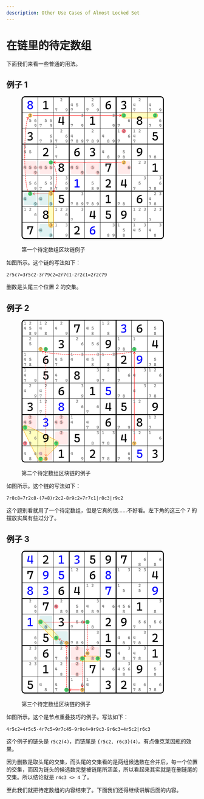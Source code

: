 ```yaml
---
description: Other Use Cases of Almost Locked Set
---
```


# 在链里的待定数组

下面我们来看一些普通的用法。

## 例子 1 <a href="#example-1" id="example-1"></a>

<figure><img src="../../.gitbook/assets/images_0309.png" alt="" width="375"><figcaption><p>第一个待定数组区块链例子</p></figcaption></figure>

如图所示。这个链的写法如下：

```
2r5c7=3r5c2-3r79c2=2r7c1-2r2c1=2r2c79
```

删数是头尾三个位置 2 的交集。

## 例子 2 <a href="#example-2" id="example-2"></a>

<figure><img src="../../.gitbook/assets/images_0310.png" alt="" width="375"><figcaption><p>第二个待定数组区块链的例子</p></figcaption></figure>

如图所示。这个链的写法如下：

```
7r8c8=7r2c8-(7=8)r2c2-8r9c2=7r7c1|r8c3|r9c2
```

这个题别看就用了一个待定数组，但是它真的很……不好看。左下角的这三个 7 的摆放实属有些过分了。

## 例子 3 <a href="#example-3" id="example-3"></a>

<figure><img src="../../.gitbook/assets/image.png" alt="" width="375"><figcaption><p>第三个待定数组区块链的例子</p></figcaption></figure>

如图所示。这个是节点重叠技巧的例子。写法如下：

```
4r5c2=4r5c5-4r7c5=9r7c45-9r9c4=9r9c3-9r6c3=4r5c2|r6c3
```

这个例子的链头是 `r5c2(4)`，而链尾是 `{r5c2, r6c3}(4)`。有点像克莱因瓶的效果。

因为删数是取头尾的交集，而头尾的交集看的是两组候选数在合并后，每一个位置的交集，而因为链头的候选数完整被链尾所涵盖，所以看起来其实就是在删链尾的交集。所以结论就是 `r4c3 <> 4` 了。

至此我们就把待定数组的内容结束了。下面我们还得继续讲解后面的内容。
